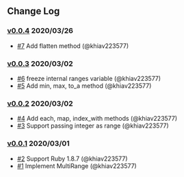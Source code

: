 ## Change Log

### [v0.0.4](https://github.com/khiav223577/multi_range/compare/v0.0.3...v0.0.4) 2020/03/26
- [#7](https://github.com/khiav223577/multi_range/pull/7) Add flatten method (@khiav223577)

### [v0.0.3](https://github.com/khiav223577/multi_range/compare/v0.0.2...v0.0.3) 2020/03/02
- [#6](https://github.com/khiav223577/multi_range/pull/6) freeze internal ranges variable (@khiav223577)
- [#5](https://github.com/khiav223577/multi_range/pull/5) Add min, max, to_a method (@khiav223577)

### [v0.0.2](https://github.com/khiav223577/multi_range/compare/v0.0.1...v0.0.2) 2020/03/02
- [#4](https://github.com/khiav223577/multi_range/pull/4) Add each, map, index_with methods (@khiav223577)
- [#3](https://github.com/khiav223577/multi_range/pull/3) Support passing integer as range (@khiav223577)

### [v0.0.1](https://github.com/khiav223577/multi_range/compare/v0.0.1...v0.0.1) 2020/03/01
- [#2](https://github.com/khiav223577/multi_range/pull/2) Support Ruby 1.8.7 (@khiav223577)
- [#1](https://github.com/khiav223577/multi_range/pull/1) Implement MultiRange (@khiav223577)
